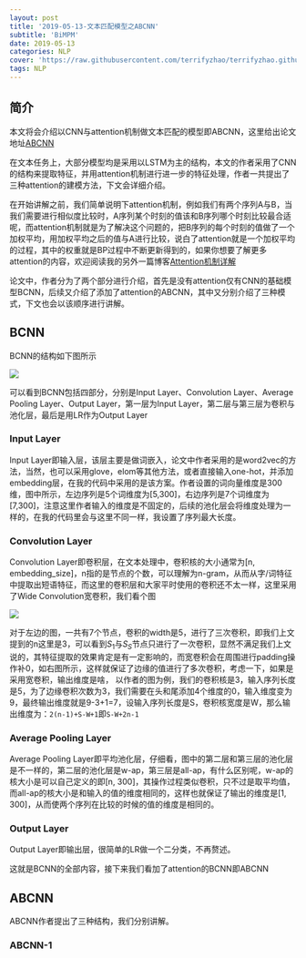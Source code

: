 ```yaml
---
layout: post
title: '2019-05-13-文本匹配模型之ABCNN'
subtitle: 'BiMPM'
date: 2019-05-13
categories: NLP
cover: 'https://raw.githubusercontent.com/terrifyzhao/terrifyzhao.github.io/master/assets/img/2019-03-19-BiMPM%E8%AE%BA%E6%96%87%E8%A7%A3%E8%AF%BB/cover.jpg'
tags: NLP
---
```



## **简介**

本文将会介绍以CNN与attention机制做文本匹配的模型即ABCNN，这里给出论文地址[ABCNN](https://arxiv.org/pdf/1512.05193.pdf)

在文本任务上，大部分模型均是采用以LSTM为主的结构，本文的作者采用了CNN的结构来提取特征，并用attention机制进行进一步的特征处理，作者一共提出了三种attention的建模方法，下文会详细介绍。

在开始讲解之前，我们简单说明下attention机制，例如我们有两个序列A与B，当我们需要进行相似度比较时，A序列某个时刻的值该和B序列哪个时刻比较最合适呢，而attention机制就是为了解决这个问题的，把B序列的每个时刻的值做了一个加权平均，用加权平均之后的值与A进行比较，说白了attention就是一个加权平均的过程，其中的权重就是BP过程中不断更新得到的，如果你想要了解更多attention的内容，欢迎阅读我的另外一篇博客[Attention机制详解](https://blog.csdn.net/u012526436/article/details/86293981)

论文中，作者分为了两个部分进行介绍，首先是没有attention仅有CNN的基础模型BCNN，后续又介绍了添加了attention的ABCNN，其中又分别介绍了三种模式，下文也会以该顺序进行讲解。

## **BCNN**

BCNN的结构如下图所示

![](https://raw.githubusercontent.com/terrifyzhao/terrifyzhao.github.io/master/assets/img/2019-05-13-%E6%96%87%E6%9C%AC%E5%8C%B9%E9%85%8D%E6%A8%A1%E5%9E%8B%E4%B9%8BABCNN/pic1.jpg)

可以看到BCNN包括四部分，分别是Input Layer、Convolution Layer、Average Pooling Layer、Output Layer，第一层为Input Layer，第二层与第三层为卷积与池化层，最后是用LR作为Output Layer

### **Input Layer**
Input Layer即输入层，该层主要是做词嵌入，论文中作者采用的是word2vec的方法，当然，也可以采用glove，elom等其他方法，或者直接输入one-hot，并添加embedding层，在我的代码中采用的是该方案。作者设置的词向量维度是300维，图中所示，左边序列是5个词维度为[5,300]，右边序列是7个词维度为[7,300]，注意这里作者输入的维度是不固定的，后续的池化层会将维度处理为一样的，在我的代码里会与这里不同一样，我设置了序列最大长度。

### **Convolution Layer**
Convolution Layer即卷积层，在文本处理中，卷积核的大小通常为[n, embedding_size]，n指的是节点的个数，可以理解为n-gram，从而从字/词特征中提取出短语特征，而这里的卷积层和大家平时使用的卷积还不太一样，这里采用了Wide Convolution宽卷积，我们看个图

![](https://raw.githubusercontent.com/terrifyzhao/terrifyzhao.github.io/master/assets/img/2019-05-13-%E6%96%87%E6%9C%AC%E5%8C%B9%E9%85%8D%E6%A8%A1%E5%9E%8B%E4%B9%8BABCNN/pic2.png)

对于左边的图，一共有7个节点，卷积的width是5，进行了三次卷积，即我们上文提到的n这里是3，可以看到$S_1$与$S_S$节点只进行了一次卷积，显然不满足我们上文说的，其特征提取的效果肯定是有一定影响的，而宽卷积会在周围进行padding操作补0，如右图所示，这样就保证了边缘的值进行了多次卷积，考虑一下，如果是采用宽卷积，输出维度是啥， 以作者的图为例，我们的卷积核是3，输入序列长度是5，为了边缘卷积次数为3，我们需要在头和尾添加4个维度的0，输入维度变为9，最终输出维度就是9-3+1=7，设输入序列长度是S，卷积核宽度是W，那么输出维度为：`2(n-1)+S-W+1`即`S-W+2n-1`

### **Average Pooling Layer**
Average Pooling Layer即平均池化层，仔细看，图中的第二层和第三层的池化层是不一样的，第二层的池化层是w-ap，第三层是all-ap，有什么区别呢，w-ap的核大小是可以自己定义的即[n, 300]，其操作过程类似卷积，只不过是取平均值，而all-ap的核大小是和输入的值的维度相同的，这样也就保证了输出的维度是[1, 300]，从而使两个序列在比较的时候的值的维度是相同的。

### **Output Layer**
Output Layer即输出层，很简单的LR做一个二分类，不再赘述。

这就是BCNN的全部内容，接下来我们看加了attention的BCNN即ABCNN

## **ABCNN**
ABCNN作者提出了三种结构，我们分别讲解。

### **ABCNN-1**

